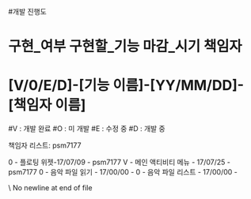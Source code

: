 #개발 진행도
# 구현_여부 구현할_기능 마감_시기 책임자
# [V/0/E/D]-[기능 이름]-[YY/MM/DD]-[책임자 이름]
#V : 개발 완료
#O : 미 개발
#E : 수정 중
#D : 개발 중

책임자 리스트:
    psm7177

0 - 플로팅 위젯-17/07/09 - psm7177
V - 메인 액티비티 메뉴 - 17/07/25 - psm7177
0 - 음악 파일 읽기 - 17/00/00 -
0 - 음악 파일 리스트 - 17/00/00 -

 \ No newline at end of file
